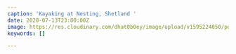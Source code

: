 ```yaml
---
caption: 'Kayaking at Nesting, Shetland '
date: 2020-07-13T23:00:00Z
image: https://res.cloudinary.com/dhat0b0ey/image/upload/v1595224050/portfolio/latestimages/IMG_7951_ujynol.jpg
keywords: []

---
```

